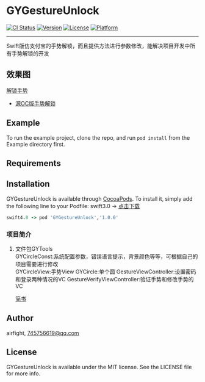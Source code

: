 # GYGestureUnlock

[![CI Status](https://img.shields.io/travis/airfight/GYGestureUnlock.svg?style=flat)](https://travis-ci.org/airfight/GYGestureUnlock)
[![Version](https://img.shields.io/cocoapods/v/GYGestureUnlock.svg?style=flat)](https://cocoapods.org/pods/GYGestureUnlock)
[![License](https://img.shields.io/cocoapods/l/GYGestureUnlock.svg?style=flat)](https://cocoapods.org/pods/GYGestureUnlock)
[![Platform](https://img.shields.io/cocoapods/p/GYGestureUnlock.svg?style=flat)](https://cocoapods.org/pods/GYGestureUnlock)

***
Swift版仿支付宝的手势解锁，而且提供方法进行参数修改，能解决项目开发中所有手势解锁的开发
## 效果图
[解锁手势](https://upload-images.jianshu.io/upload_images/2082481-b53c87ae91b7a496.gif?imageMogr2/auto-orient/strip%7CimageView2/2/w/744/format/webp)

* [源OC版手势解锁](https://github.com/iosdeveloperpanc/PCGestureUnlock)

## Example

To run the example project, clone the repo, and run `pod install` from the Example directory first.

## Requirements

## Installation

GYGestureUnlock is available through [CocoaPods](https://cocoapods.org). To install
it, simply add the following line to your Podfile:
swift3.0 -> [点击下载](https://github.com/airfight/GYGestureUnlock/archive/0.1.1.zip)

```ruby
swift4.0 -> pod 'GYGestureUnlock','1.0.0'
```



### 项目简介
1. 文件包GYTools      
    GYCircleConst:系统配置参数，错误语言提示，背景颜色等等，可根据自己的项目需要进行修改      
    GYCircleView:手势View
    GYCircle:单个圆
    GestureViewController:设置密码和登录两种情况的VC
    GestureVerifyViewController:验证手势和修改手势的VC
    
    [简书](http://www.jianshu.com/p/c2b437faee67)


## Author

airfight, 745756619@qq.com

## License

GYGestureUnlock is available under the MIT license. See the LICENSE file for more info.


